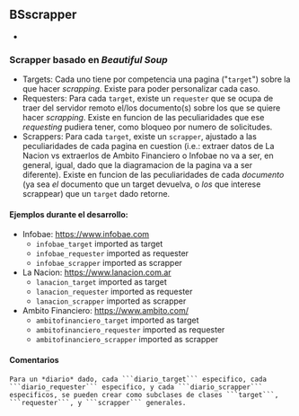 ## BSscrapper
-
### Scrapper basado en _Beautiful Soup_

* Targets:
	Cada uno tiene por competencia una pagina ("```target```") sobre la que hacer _scrapping_.
	Existe para poder personalizar cada caso.
* Requesters:
	Para cada ```target```, existe un ```requester``` que se ocupa de traer del servidor remoto el/los documento(s) sobre los que se quiere hacer _scrapping_.
	Existe en funcion de las peculiaridades que ese _requesting_ pudiera tener, como bloqueo por numero de solicitudes.
* Scrappers:
	Para cada ```target```, existe un ```scrapper```, ajustado a las peculiaridades de cada pagina en cuestion (i.e.: extraer datos de La Nacion vs extraerlos de Ambito Financiero o Infobae no va a ser, en general, igual, dado que la diagramacion de la pagina va a ser diferente).
	Existe en funcion de las peculiaridades de cada *documento* (ya sea *el* documento que un target devuelva, o *los* que interese scrappear) que un ```target``` dado retorne.

#### Ejemplos durante el desarrollo:

 * Infobae: https://www.infobae.com
	* ```infobae_target``` imported as target
	* ```infobae_requester``` imported as requester
	* ```infobae_scrapper``` imported as scrapper
 * La Nacion: https://www.lanacion.com.ar
	* ```lanacion_target``` imported as target
	* ```lanacion_requester``` imported as requester
	* ```lanacion_scrapper``` imported as scrapper
 * Ambito Financiero: https://www.ambito.com/
	* ```ambitofinanciero_target``` imported as target
	* ```ambitofinanciero_requester``` imported as requester
	* ```ambitofinanciero_scrapper``` imported as scrapper


#### Comentarios

	Para un *diario* dado, cada ```diario_target``` especifico, cada ```diario_requester``` especifico, y cada ```diario_scrapper``` especificos, se pueden crear como subclases de clases ```target```, ```requester```, y ```scrapper``` generales.

